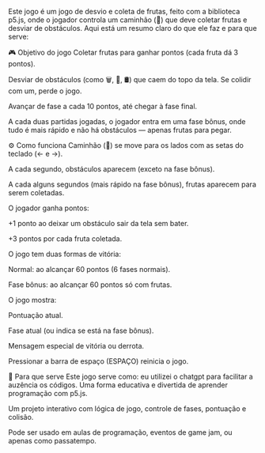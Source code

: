 Este jogo é um jogo de desvio e coleta de frutas, feito com a biblioteca p5.js, onde o jogador controla um caminhão (🚚) que deve coletar frutas e desviar de obstáculos. Aqui está um resumo claro do que ele faz e para que serve:

🎮 Objetivo do jogo
Coletar frutas para ganhar pontos (cada fruta dá 3 pontos).

Desviar de obstáculos (como 🗑️, 🚧, 🛢️) que caem do topo da tela. Se colidir com um, perde o jogo.

Avançar de fase a cada 10 pontos, até chegar à fase final.

A cada duas partidas jogadas, o jogador entra em uma fase bônus, onde tudo é mais rápido e não há obstáculos — apenas frutas para pegar.

⚙️ Como funciona
Caminhão (🚚) se move para os lados com as setas do teclado (← e →).

A cada segundo, obstáculos aparecem (exceto na fase bônus).

A cada alguns segundos (mais rápido na fase bônus), frutas aparecem para serem coletadas.

O jogador ganha pontos:

+1 ponto ao deixar um obstáculo sair da tela sem bater.

+3 pontos por cada fruta coletada.

O jogo tem duas formas de vitória:

Normal: ao alcançar 60 pontos (6 fases normais).

Fase bônus: ao alcançar 60 pontos só com frutas.

O jogo mostra:

Pontuação atual.

Fase atual (ou indica se está na fase bônus).

Mensagem especial de vitória ou derrota.

Pressionar a barra de espaço (ESPAÇO) reinicia o jogo.

🧠 Para que serve
Este jogo serve como:
eu utilizei o chatgpt para facilitar a auzência os códigos.
Uma forma educativa e divertida de aprender programação com p5.js.

Um projeto interativo com lógica de jogo, controle de fases, pontuação e colisão.

Pode ser usado em aulas de programação, eventos de game jam, ou apenas como passatempo.
